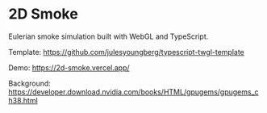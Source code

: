# 2D Smoke

Eulerian smoke simulation built with WebGL and TypeScript.

Template: https://github.com/julesyoungberg/typescript-twgl-template

Demo: https://2d-smoke.vercel.app/

Background: https://developer.download.nvidia.com/books/HTML/gpugems/gpugems_ch38.html
